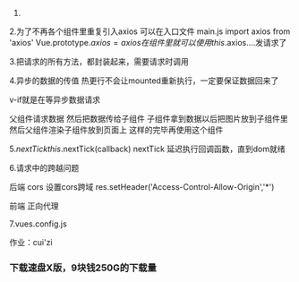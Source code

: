 1.





2.为了不再各个组件里重复引入axios
    可以在入口文件 main.js
    import axios from 'axios'
    Vue.prototype.$axios=axios
    在组件里就可以使用this.$axios....发请求了

3.把请求的所有方法，都封装起来，需要请求时调用

4.异步的数据的传值
热更行不会让mounted重新执行，一定要保证数据回来了


v-if就是在等异步数据请求

父组件请求数据 然后把数据传给子组件 子组件拿到数据以后把图片放到子组件里 然后父组件渲染子组件放到页面上 这样的完毕再使用这个组件


5.$nextTick
this.$nextTick(callback)
nextTick 延迟执行回调函数，直到dom就绪

6.请求中的跨越问题

后端 cors
设置cors跨域
res.setHeader('Access-Control-Allow-Origin','*')

前端 正向代理

7.vues.config.js

作业：cui'zi
### 下载速盘X版，9块钱250G的下载量


